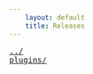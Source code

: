 ```yaml
---
    layout: default
    title: Releases
---
```

<pre>
<a href="../">../</a>
<a href="plugins/">plugins/</a>
</pre>
